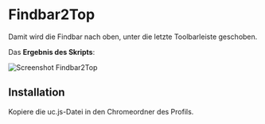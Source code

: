 # Findbar2Top
Damit wird die Findbar nach oben, unter die letzte Toolbarleiste geschoben.

Das **Ergebnis des Skripts**:

![Screenshot Findbar2Top](https://github.com/ardiman/userChrome.js/raw/master/scr_findbar2top/scr_findbar2top.png)

## Installation
Kopiere die uc.js-Datei in den Chromeordner des Profils.

